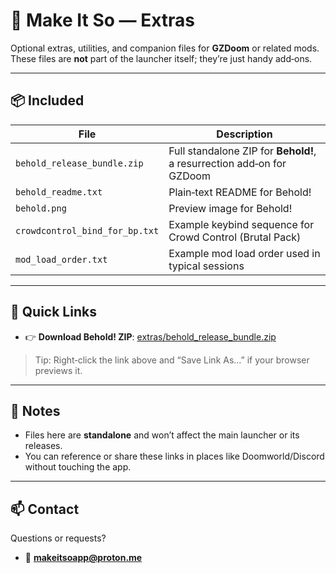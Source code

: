 # 🎒 Make It So — Extras

Optional extras, utilities, and companion files for **GZDoom** or related mods.
These files are **not** part of the launcher itself; they’re just handy add‑ons.

---

## 📦 Included

| File | Description |
|------|-------------|
| `behold_release_bundle.zip` | Full standalone ZIP for **Behold!**, a resurrection add‑on for GZDoom |
| `behold_readme.txt` | Plain‑text README for Behold! |
| `behold.png` | Preview image for Behold! |
| `crowdcontrol_bind_for_bp.txt` | Example keybind sequence for Crowd Control (Brutal Pack) |
| `mod_load_order.txt` | Example mod load order used in typical sessions |

---

## 🔗 Quick Links

- 👉 **Download Behold! ZIP**: [extras/behold_release_bundle.zip]($RAW_BASE/behold_release_bundle.zip)

> Tip: Right‑click the link above and “Save Link As…” if your browser previews it.

---

## 📝 Notes

- Files here are **standalone** and won’t affect the main launcher or its releases.
- You can reference or share these links in places like Doomworld/Discord without touching the app.

---

## 📫 Contact

Questions or requests?
- 📧 **makeitsoapp@proton.me**
